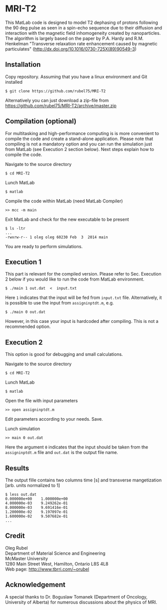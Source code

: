 MRI-T2
======

This MatLab code is designed to model T2 dephasing of protons following the 90 deg pulse as seen in a spin-echo sequence due to their diffusion and interaction with the magnetic field inhomogeneity created by nanoparticles. The algorithm is largely based on the paper by P.A. Hardy and R.M. Henkelman "Transverse relaxation rate enhancement caused by magnetic particulates" (http://dx.doi.org/10.1016/0730-725X(89)90549-3)

Installation
------------

Copy repository. Assuming that you have a linux environment and Git installed
```
$ git clone https://github.com/rubel75/MRI-T2
```

Alternatively you can just download a zip-file from https://github.com/rubel75/MRI-T2/archive/master.zip


Compilation (optional)
----------------------

For multitasking and high-performance computing is is more convenient to compile the code and create a stand-alone application. Please note that compiling is not a mandatory option and you can run the simulation just from MatLab (see Execution 2 section below). Next steps explain how to compile the code.

Navigate to the source directory
```
$ cd MRI-T2
```

Lunch MatLab
```
$ matlab
```

Compile the code within MatLab (need MatLab Compiler)
```
>> mcc -m main
```

Exit MatLab and check for the new executable to be present
```
$ ls -ltr
...
-rwxrw-r-- 1 oleg oleg 60230 Feb  3  2014 main
```

You are ready to perform simulations.


Execution 1
-----------

This part is relevant for the compiled version. Please refer to Sec. Execution 2 below if you would like to run the code from MatLab environment.

```
$ ./main 1 out.dat  <  input.txt
```
Here `1` indicates that the input will be fed from `input.txt` file. Alternatively, it is possible to use the input from `assigninptdt.m`, e.g.
```
$ ./main 0 out.dat
```
However, in this case your input is hardcoded after compiling. This is not a recommended option.


Execution 2
-----------

This option is good for debugging and small calculations.

Navigate to the source directory
```
$ cd MRI-T2
```

Lunch MatLab
```
$ matlab
```

Open the file with input parameters
```
>> open assigninptdt.m
```
Edit parameters according to your needs. Save.

Lunch simulation
```
>> main 0 out.dat
```
Here the argument `0` indicates that the input should be taken from the `assigninptdt.m` file and `out.dat` is the output file name.


Results
-------

The output fille contains two columns time [s] and transverse mangetization [arb. units normalized to 1]
```
$ less out.dat
0.000000e+00    1.000000e+00
4.000000e-03    9.249262e-01
8.000000e-03    9.691416e-01
1.200000e-02    9.197097e-01
1.600000e-02    9.507682e-01
...
```


Credit
------

Oleg Rubel  
Department of Material Science and Engineering  
McMaster University  
1280 Main Street West, Hamilton, Ontario L8S 4L8  
Web page: http://www.tbrri.com/~orubel


Acknowledgement
---------------

A special thanks to Dr. Boguslaw Tomanek (Department of Oncology, University of Alberta) for numerous discussions about the physics of MRI.
